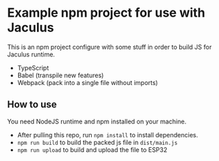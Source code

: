 # Example npm project for use with Jaculus
This is an npm project configure with some stuff in order to build JS for Jaculus runtime.

* TypeScript
* Babel (transpile new features)
* Webpack (pack into a single file without imports)

## How to use
You need NodeJS runtime and npm installed on your machine.

* After pulling this repo, run `npm install` to install dependencies.
* `npm run build` to build the packed js file in `dist/main.js`
* `npm run upload` to build and upload the file to ESP32

